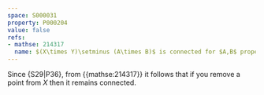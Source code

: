 ```yaml
---
space: S000031
property: P000204
value: false
refs:
- mathse: 214317
  name: $(X\times Y)\setminus (A\times B)$ is connected for $A,B$ proper subsets of connected $X,Y$
---
```


Since {S29|P36}, from {{mathse:214317}} it follows that if you remove a point from $X$ then it remains connected.
